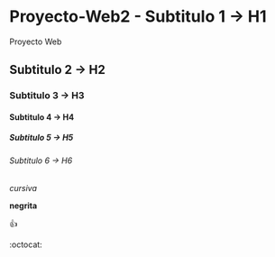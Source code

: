 # Proyecto-Web2 - Subtitulo 1 -> H1
Proyecto Web
## Subtitulo 2 -> H2
### Subtitulo 3 -> H3
#### Subtitulo 4 -> H4
##### Subtitulo 5 -> H5
###### Subtitulo 6 -> H6

*cursiva*

**negrita**

:+1:

:octocat:
